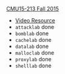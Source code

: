 [CMU15-213 Fall 2015](http://www.cs.cmu.edu/afs/cs/academic/class/15213-f15/www/schedule.html)
- [Video Resource](https://www.youtube.com/watch?v=4CpHpFu_KYM&list=PLbY-cFJNzq7z_tQGq-rxtq_n2QQDf5vnM)
- `attacklab` done
- `bomblab` done
- `cachelab` done
- `datalab` done
- `malloclab` done
- `proxylab` done
- `shelllab` done
